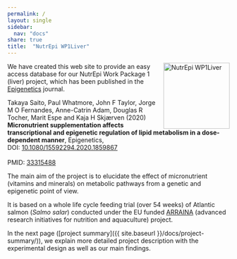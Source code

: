 ```yaml
---
permalink: /
layout: single
sidebar:
  nav: "docs"
share: true
title:  "NutrEpi WP1Liver"
---
```


<p>
<img src="{{site.baseurl}}/assets/images/logo_w.png" align="right" alt="NutrEpi WP1Liver" width="150" />
</p>

We have created this web site to provide an easy access database
for our NutrEpi Work Package 1 (liver) project, which has been published
in the [Epigenetics](https://www.tandfonline.com/toc/kepi20/current) journal.

<p class="notice--info">
Takaya Saito, Paul Whatmore, John F Taylor, Jorge M O Fernandes, Anne-Catrin Adam,
Douglas R Tocher, Marit Espe and Kaja H Skjærven (2020)
<br />
<strong>Micronutrient supplementation affects transcriptional and epigenetic regulation of lipid metabolism in a dose-dependent manner</strong>, Epigenetics,
<br />
DOI: <a href="https://doi.org/10.1080/15592294.2020.1859867">10.1080/15592294.2020.1859867</a>
<br /><br />
PMID: <a href="https://pubmed.ncbi.nlm.nih.gov/33315488/">33315488</a>
</p>

The main aim of the project is to elucidate the effect of micronutrient (vitamins and minerals) on metabolic pathways from a genetic and epigenetic point of view.

It is based on a whole life cycle feeding trial (over 54 weeks) of Atlantic salmon (*Salmo salar*) conducted under the EU funded [ARRAINA](https://www.arraina.eu/) (advanced research initiatives for nutrition and aquaculture) project.

In the next page ([project summary]({{ site.baseurl }}/docs/project-summary/)), we explain more detailed project description with the experimental design as well as our main findings.  
